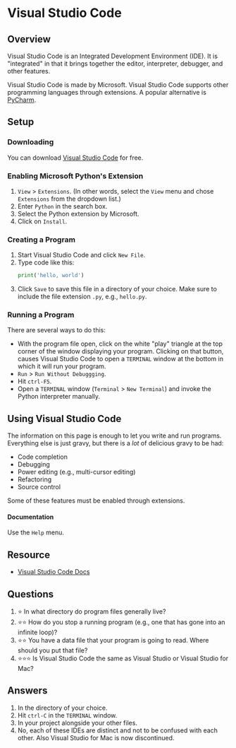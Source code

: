 # Visual Studio Code
## Overview
Visual Studio Code is an Integrated Development Environment (IDE). It is "integrated" in that it brings together the editor, interpreter, debugger, and other features.

Visual Studio Code is made by Microsoft. Visual Studio Code supports other programming languages through extensions. A popular alternative is [PyCharm](pycharm.md).

## Setup
### Downloading
You can download [Visual Studio Code](https://code.visualstudio.com/) for free.

### Enabling Microsoft Python's Extension
1. `View` > `Extensions`. (In other words, select the `View` menu and chose `Extensions` from the dropdown list.)
1. Enter `Python` in the search box.
1. Select the Python extension by Microsoft.
1. Click on `Install`.

### Creating a Program
1. Start Visual Studio Code and click `New File`.
1. Type code like this:
    ```python
    print('hello, world')
    ```
1. Click `Save` to save this file in a directory of your choice. Make sure to include the file extension `.py`, e.g., `hello.py`.

### Running a Program
There are several ways to do this:
- With the program file open, click on the white "play" triangle at the top corner of the window displaying your program. Clicking on that button, causes Visual Studio Code to open a `TERMINAL` window at the bottom in which it will run your program.
- `Run` > `Run Without Debuggging`.
- Hit `ctrl-F5`.
- Open a `TERMINAL` window (`Terminal` > `New Terminal`) and invoke the Python interpreter manually.

## Using Visual Studio Code
The information on this page is enough to let you write and run programs. Everything else is just gravy, but there is a *lot* of delicious gravy to be had:
- Code completion
- Debugging
- Power editing (e.g., multi-cursor editing)
- Refactoring
- Source control

Some of these features must be enabled through extensions.

#### Documentation
Use the `Help` menu.

## Resource
- [Visual Studio Code Docs](https://code.visualstudio.com/docs)

## Questions
1. :star: In what directory do program files generally live?
1. :star::star: How do you stop a running program (e.g., one that has gone into an infinite loop)?
1. :star::star: You have a data file that your program is going to read. Where should you put that file?
1. :star::star::star: Is Visual Studio Code the same as Visual Studio or Visual Studio for Mac?

## Answers
1. In the directory of your choice.
1. Hit `ctrl-C` in the `TERMINAL` window.
1. In your project alongside your other files.
1. No, each of these IDEs are distinct and not to be confused with each other. Also Visual Studio for Mac is now discontinued.
